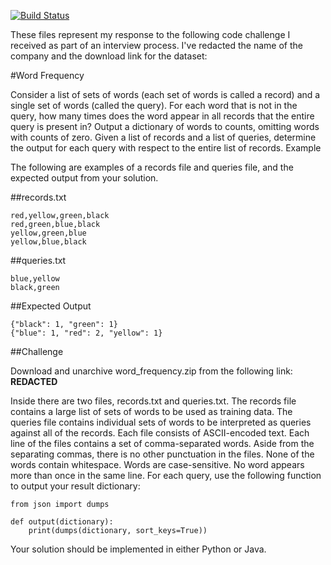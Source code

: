 [![Build
Status](https://travis-ci.org/cheesesashimi/Word-Frequency.svg?branch=master)](https://travis-ci.org/cheesesashimi/Word-Frequency)

These files represent my response to the following code challenge I received as part of an interview process. I've redacted the name of the company and the download link for the dataset:

#Word Frequency

Consider a list of sets of words (each set of words is called a record) and a single set of words (called the query). For each word that is not in the query, how many times does the word appear in all records that the entire query is present in? Output a dictionary of words to counts, omitting words with counts of zero. Given a list of records and a list of queries, determine the output for each query with respect to the entire list of records.
Example

The following are examples of a records file and queries file, and the expected output from your solution.

##records.txt
```
red,yellow,green,black
red,green,blue,black
yellow,green,blue
yellow,blue,black
```

##queries.txt
```
blue,yellow
black,green
```

##Expected Output
```
{"black": 1, "green": 1}
{"blue": 1, "red": 2, "yellow": 1}
```

##Challenge

Download and unarchive word_frequency.zip from the following link: **REDACTED**

Inside there are two files, records.txt and queries.txt. The records file contains a large list of sets of words to be used as training data. The queries file contains individual sets of words to be interpreted as queries against all of the records.
Each file consists of ASCII-encoded text.
Each line of the files contains a set of comma-separated words.
Aside from the separating commas, there is no other punctuation in the files.
None of the words contain whitespace.
Words are case-sensitive.
No word appears more than once in the same line.
For each query, use the following function to output your result dictionary:

```
from json import dumps

def output(dictionary):    
    print(dumps(dictionary, sort_keys=True))
```

Your solution should be implemented in either Python or Java.
